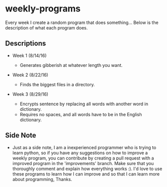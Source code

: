 # weekly-programs
Every week I create a random program that does something... Below is the description of what each program does.



## Descriptions
* Week 1 (8/14/16)
  - Generates gibberish at whatever length you want.

* Week 2 (8/22/16)
  - Finds the biggest files in a directory.
  
* Week 3 (8/29/16) 
  - Encrypts sentence by replacing all words with another word in dictionary.
  - Requires no spaces, and all words have to be in the English dictionary.


## Side Note
* Just as a side note, I am a inexperienced programmer who is trying to learn python, so if you have any suggestions on how to improve a weekly program, you can contribute by creating a pull request with a improved program in the 'improvements' branch. Make sure that you thoroughly comment and explain how everything works :). I'd love to use these programs to learn how I can improve and so that I can learn more about programming, Thanks.
